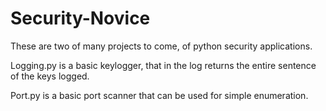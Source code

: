 # Security-Novice

These are two of many projects to come, of python security applications.

Logging.py is a basic keylogger, that in the log returns the entire sentence of the keys logged.

Port.py is a basic port scanner that can be used for simple enumeration.
